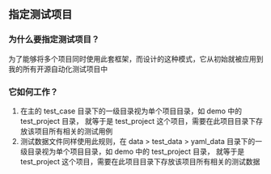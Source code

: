 ## 指定测试项目

### 为什么要指定测试项目？

为了能够将多个项目同时使用此套框架，而设计的这种模式，它从初始就被应用到我的所有开源自动化测试项目中

### 它如何工作？

1. 在主的 test_case 目录下的一级目录视为单个项目目录，如 demo 中的 test_project 目录， 就等于是 test_project
   这个项目，需要在此项目目录下存放该项目所有相关的测试用例
2. 测试数据文件同样使用此规则，在 data > test_data > yaml_data 目录下的一级目录视为单个项目目录，如 demo 中的
   test_project 目录， 就等于是 test_project 这个项目，需要在此项目目录下存放该项目所有相关的测试数据

